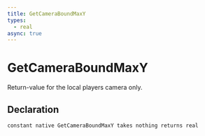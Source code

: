 ```yaml
---
title: GetCameraBoundMaxY
types:
  - real
async: true
---
```


# GetCameraBoundMaxY
Return-value for the local players camera only.

## Declaration

```
constant native GetCameraBoundMaxY takes nothing returns real
```